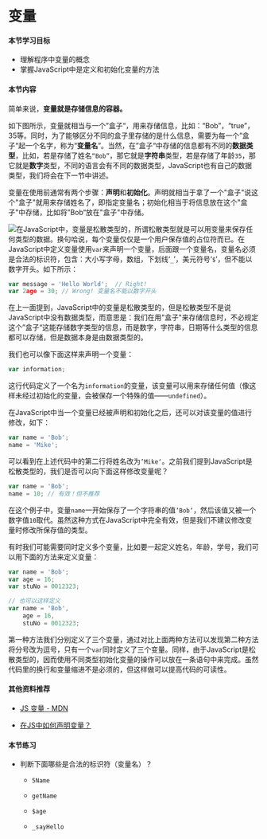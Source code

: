 # 变量

#### 本节学习目标

* 理解程序中变量的概念
* 掌握JavaScript中是定义和初始化变量的方法

#### 本节内容

简单来说，**变量就是存储信息的容器。**

如下图所示，变量就相当与一个”盒子“，用来存储信息，比如：“Bob”，“true”，35等。同时，为了能够区分不同的盒子里存储的是什么信息，需要为每一个”盒子“起一个名字，称为“**变量名**”。当然，在”盒子“中存储的信息都有不同的**数据类型**，比如，若是存储了姓名`“Bob”`，那它就是**字符串**类型，若是存储了年龄`35`，那它就是**数字**类型，不同的语言会有不同的数据类型，JavaScript也有自己的数据类型，我们将会在下一节中讲述。

变量在使用前通常有两个步骤：**声明**和**初始化**。声明就相当于拿了一个"盒子"说这个"盒子"就用来存储姓名了，即指定变量名；初始化相当于将信息放在这个"盒子"中存储，比如将”Bob“放在"盒子"中存储。

![](/assets/变量.png)在JavaScript中，变量是松散类型的，所谓松散类型就是可以用变量来保存任何类型的数据。换句哈说，每个变量仅仅是一个用户保存值的占位符而已。在JavaScript中定义变量使用`var`来声明一个变量，后面跟一个变量名，变量名必须是合法的标识符，包含：大小写字母，数组，下划线‘`_`’，美元符号‘`$`’，但不能以数字开头。如下所示：

```JavaScript
var message = 'Hello World';  // Right!
var 2age = 30; // Wrong! 变量名不能以数字开头
```

在上一面提到，JavaScript中的变量是松散类型的，但是松散类型不是说JavaScript中没有数据类型，而意思是：我们在用"盒子"来存储信息时，不必规定这个”盒子“这能存储数字类型的信息，而是数字，字符串，日期等什么类型的信息都可以存储，但是数据本身是由数据类型的。

我们也可以像下面这样来声明一个变量：

```JavaScript
var information;
```

这行代码定义了一个名为`information`的变量，该变量可以用来存储任何值（像这样未经过初始化的变量，会被保存一个特殊的值——`undefined`）。

在JavaScript中当一个变量已经被声明和初始化之后，还可以对该变量的值进行修改，如下：

```JavaScript
var name = 'Bob';
name = 'Mike';
```

可以看到在上述代码中的第二行将姓名改为`’Mike‘`。之前我们提到JavaScript是松散类型的，我们是否可以向下面这样修改变量呢？

```JavaScript
var name = 'Bob';
name = 10; // 有效！但不推荐
```

在这个例子中，变量`name`一开始保存了一个字符串的值`’Bob‘`，然后该值又被一个数字值`10`取代。虽然这种方式在JavaScript中完全有效，但是我们不建议修改变量时修改所保存值的类型。

有时我们可能需要同时定义多个变量，比如要一起定义姓名，年龄，学号，我们可以用下面的方法来定义变量：

```JavaScript
var name = 'Bob';
var age = 16;
var stuNo = 0012323;

// 也可以这样定义
var name = 'Bob',
    age = 16,
    stuNo = 0012323;
```

第一种方法我们分别定义了三个变量，通过对比上面两种方法可以发现第二种方法将分号改为逗号，只有一个`var`同时定义了三个变量。同样，由于JavaScript是松散类型的，因而使用不同类型初始化变量的操作可以放在一条语句中来完成。虽然代码里的换行和变量缩进不是必须的，但这样做可以提高代码的可读性。

#### 其他资料推荐

* [JS 变量 - MDN](https://developer.mozilla.org/en-US/docs/Web/JavaScript/Reference/Statements/var)

* [在JS中如何声明变量？](https://www.sitepoint.com/how-to-declare-variables-javascript/)

#### 本节练习

* 判断下面哪些是合法的标识符（变量名）？

  * `5Name`

  * `getName`

  * `$age`

  * `_sayHello`



